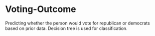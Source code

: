# Voting-Outcome
Predicting whether the person would vote for republican or democrats based on prior data. Decision tree is used for classification. 
